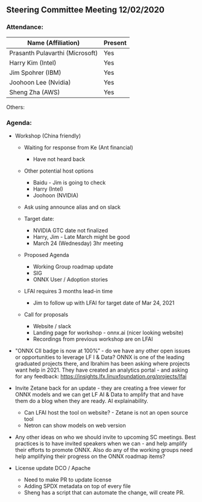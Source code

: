 ## Steering Committee Meeting 12/02/2020

### Attendance:

| Name (Affiliation)              | Present  |
| ------------------------------- | -------- |
| Prasanth Pulavarthi (Microsoft) |   Yes    |
| Harry Kim (Intel)               |   Yes    |
| Jim Spohrer (IBM)               |   Yes    |
| Joohoon Lee (Nvidia)            |   Yes    |
| Sheng Zha (AWS)                 |   Yes    |

Others:

### Agenda:

* Workshop (China friendly)
     * Waiting for response from Ke (Ant financial)
       * Have not heard back
     * Other potential host options
       * Baidu - Jim is going to check
       * Harry (Intel)
       * Joohoon (NVIDIA)
     * Ask using announce alias and on slack
     * Target date:
       * NVIDIA GTC date not finalized
       * Harry, Jim - Late March might be good
       * March 24 (Wednesday) 3hr meeting

     * Proposed Agenda
       * Working Group roadmap update
       * SIG
       * ONNX User / Adoption stories

     * LFAI requires 3 months lead-in time
       * Jim to follow up with LFAI for target date of Mar 24, 2021

     * Call for proposals
       * Website / slack
       * Landing page for workshop - onnx.ai (nicer looking website)
       * Recordings from previous workshop are on LFAI

* "ONNX CII badge is now at 100%” - do we have any other open issues or opportunities to leverage LF I & Data?  ONNX is one of the leading graduated projects there, and Ibrahim has been asking where projects want help in 2021.  They have created an analytics portal - and asking for any feedback:  https://insights.lfx.linuxfoundation.org/projects/lfai

* Invite Zetane back for an update - they are creating a free viewer for ONNX models and we can get LF AI & Data to amplify that and have them do a blog when they are ready. AI explainability.
  * Can LFAI host the tool on website? - Zetane is not an open source tool
  * Netron can show models on web version

* Any other ideas on who we should invite to upcoming SC meetings.  Best practices is to have invited speakers when we can - and help amplify their efforts to promote ONNX.  Also do any of the working groups need help amplifying their progress on the ONNX roadmap items?

* License update DCO / Apache
    * Need to make PR to update license
    * Adding SPDX metadata on top of every file
    * Sheng has a script that can automate the change, will create PR.


